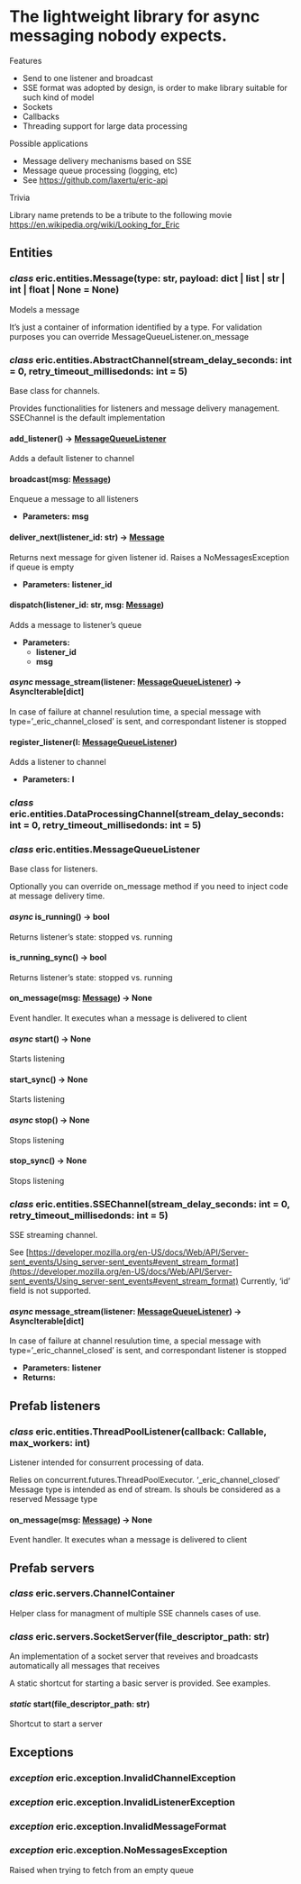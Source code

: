# The lightweight library for async messaging nobody expects. 

Features

* Send to one listener and broadcast
* SSE format was adopted by design, is order to make library suitable for such kind of model
* Sockets
* Callbacks
* Threading support for large data processing

Possible applications

* Message delivery mechanisms based on SSE
* Message queue processing (logging, etc)
* See https://github.com/laxertu/eric-api

Trivia

Library name pretends to be a tribute to the following movie https://en.wikipedia.org/wiki/Looking_for_Eric

## Entities
<a name="eric.entities.Message"></a>
### *class* eric.entities.Message(type: str, payload: dict | list | str | int | float | None = None)
Models a message

It’s just a container of information identified by a type.
For validation purposes you can override MessageQueueListener.on_message

### *class* eric.entities.AbstractChannel(stream_delay_seconds: int = 0, retry_timeout_millisedonds: int = 5)

Base class for channels.

Provides functionalities for listeners and message delivery management.
SSEChannel is the default implementation

#### add_listener() → [MessageQueueListener](#eric.entities.MessageQueueListener)

Adds a default listener to channel

#### broadcast(msg: [Message](#eric.entities.Message))

Enqueue a message to all listeners

* **Parameters:**
  **msg**

#### deliver_next(listener_id: str) → [Message](#eric.entities.Message)

Returns next message for given listener id.
Raises a NoMessagesException if queue is empty

* **Parameters:**
  **listener_id**

#### dispatch(listener_id: str, msg: [Message](#eric.entities.Message))

Adds a message to listener’s queue

* **Parameters:**
  * **listener_id**
  * **msg**

#### *async* message_stream(listener: [MessageQueueListener](#eric.entities.MessageQueueListener)) → AsyncIterable[dict]

In case of failure at channel resulution time, a special message with type=’_eric_channel_closed’ is sent, and
correspondant listener is stopped

#### register_listener(l: [MessageQueueListener](#eric.entities.MessageQueueListener))

Adds a listener to channel

* **Parameters:**
  **l**

### *class* eric.entities.DataProcessingChannel(stream_delay_seconds: int = 0, retry_timeout_millisedonds: int = 5)

### *class* <a name="eric.entities.MessageQueueListener">eric.entities.MessageQueueListener</a>

Base class for listeners.

Optionally you can override on_message method if you need to inject code at message delivery time.

#### *async* is_running() → bool

Returns listener’s state: stopped vs. running

#### is_running_sync() → bool

Returns listener’s state: stopped vs. running

#### on_message(msg: [Message](#eric.entities.Message)) → None

Event handler. It executes whan a message is delivered to client

#### *async* start() → None

Starts listening

#### start_sync() → None

Starts listening

#### *async* stop() → None

Stops listening

#### stop_sync() → None

Stops listening

### *class* eric.entities.SSEChannel(stream_delay_seconds: int = 0, retry_timeout_millisedonds: int = 5)

SSE streaming channel.

See [https://developer.mozilla.org/en-US/docs/Web/API/Server-sent_events/Using_server-sent_events#event_stream_format](https://developer.mozilla.org/en-US/docs/Web/API/Server-sent_events/Using_server-sent_events#event_stream_format)
Currently, ‘id’ field is not supported.

#### *async* message_stream(listener: [MessageQueueListener](#eric.entities.MessageQueueListener)) → AsyncIterable[dict]
In case of failure at channel resulution time, a special message with type=’_eric_channel_closed’ is sent, and
correspondant listener is stopped

* **Parameters:**
  **listener**
* **Returns:**

## Prefab listeners
### *class* eric.entities.ThreadPoolListener(callback: Callable, max_workers: int)

Listener intended for consurrent processing of data.

Relies on concurrent.futures.ThreadPoolExecutor.
‘_eric_channel_closed’ Message type is intended as end of stream. Is shouls be considered as a reserved Message type

#### on_message(msg: [Message](#id0)) → None

Event handler. It executes whan a message is delivered to client

## Prefab servers

### *class* eric.servers.ChannelContainer

Helper class for managment of multiple SSE channels cases of use.

### *class* eric.servers.SocketServer(file_descriptor_path: str)

An implementation of a socket server that reveives and broadcasts automatically all messages that receives

A static shortcut for starting a basic server is provided. See examples.

#### *static* start(file_descriptor_path: str)

Shortcut to start a server

## Exceptions

### *exception* eric.exception.InvalidChannelException

### *exception* eric.exception.InvalidListenerException

### *exception* eric.exception.InvalidMessageFormat

### *exception* eric.exception.NoMessagesException

Raised when trying to fetch from an empty queue
